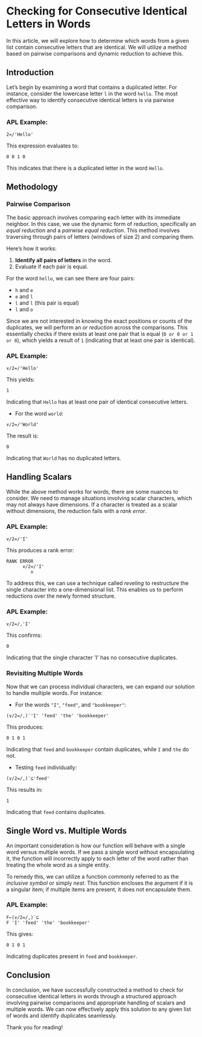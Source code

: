 
# Checking for Consecutive Identical Letters in Words

In this article, we will explore how to determine which words from a given list contain consecutive letters that are identical. We will utilize a method based on pairwise comparisons and dynamic reduction to achieve this.

## Introduction

Let’s begin by examining a word that contains a duplicated letter. For instance, consider the lowercase letter `l` in the word `hello`. The most effective way to identify consecutive identical letters is via pairwise comparison.

### APL Example:
```apl
2=/'Hello'
```
This expression evaluates to:
```
0 0 1 0
```
This indicates that there is a duplicated letter in the word `Hello`.

## Methodology

### Pairwise Comparison

The basic approach involves comparing each letter with its immediate neighbor. In this case, we use the dynamic form of reduction, specifically an *equal reduction* and a *pairwise equal reduction*. This method involves traversing through pairs of letters (windows of size 2) and comparing them.

Here’s how it works:

1. **Identify all pairs of letters** in the word. 
2. Evaluate if each pair is equal.

For the word `hello`, we can see there are four pairs:

- `h` and `e`
- `e` and `l`
- `l` and `l` (this pair is equal)
- `l` and `o`

Since we are not interested in knowing the exact positions or counts of the duplicates, we will perform an *or reduction* across the comparisons. This essentially checks if there exists at least one pair that is equal (`0 or 0 or 1 or 0`), which yields a result of `1` (indicating that at least one pair is identical).

### APL Example:
```apl
∨/2=/'Hello'
```
This yields:
```
1
```
Indicating that `Hello` has at least one pair of identical consecutive letters. 

- For the word `world`:
```apl
∨/2=/'World'
```
The result is:
```
0
```
Indicating that `World` has no duplicated letters.

## Handling Scalars

While the above method works for words, there are some nuances to consider. We need to manage situations involving scalar characters, which may not always have dimensions. If a character is treated as a scalar without dimensions, the reduction fails with a *rank error*.

### APL Example:
```apl
∨/2=/'I'
```
This produces a rank error:
```
RANK ERROR
      ∨/2=/'I'
         ∧
```

To address this, we can use a technique called *reveling* to restructure the single character into a one-dimensional list. This enables us to perform reductions over the newly formed structure.

### APL Example:
```apl
∨/2=/,'I'
```
This confirms:
```
0
```
Indicating that the single character 'I' has no consecutive duplicates.

### Revisiting Multiple Words

Now that we can process individual characters, we can expand our solution to handle multiple words. For instance:
- For the words `"I"`, `"feed"`, and `"bookkeeper"`:
```apl
(∨/2=/,)¨'I' 'feed' 'the' 'bookkeeper'
```
This produces:
```
0 1 0 1
```
Indicating that `feed` and `bookkeeper` contain duplicates, while `I` and `the` do not.

- Testing `feed` individually:
```apl
(∨/2=/,)¨⊆'feed'
```
This results in:
```
1
```
Indicating that `feed` contains duplicates.

## Single Word vs. Multiple Words

An important consideration is how our function will behave with a single word versus multiple words. If we pass a single word without encapsulating it, the function will incorrectly apply to each letter of the word rather than treating the whole word as a single entity.

To remedy this, we can utilize a function commonly referred to as the *inclusive symbol* or simply *nest*. This function encloses the argument if it is a singular item; if multiple items are present, it does not encapsulate them. 

### APL Example:
```apl
F←(∨/2=/,)¨⊆
F 'I' 'feed' 'the' 'bookkeeper'
```
This gives:
```
0 1 0 1
```
Indicating duplicates present in `feed` and `bookkeeper`.

## Conclusion

In conclusion, we have successfully constructed a method to check for consecutive identical letters in words through a structured approach involving pairwise comparisons and appropriate handling of scalars and multiple words. We can now effectively apply this solution to any given list of words and identify duplicates seamlessly.

Thank you for reading!
